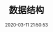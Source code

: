 ---
pageComponent: 
  name: Catalogue
  data: 
    key: 10.数据结构
    imgUrl: /img/ds.png
    description: 队列、堆、链表、栈、图、树......
title: 数据结构
date: 2020-03-11 21:50:53
permalink: /ds/
sidebar: false
article: false
comment: false
editLink: false
---